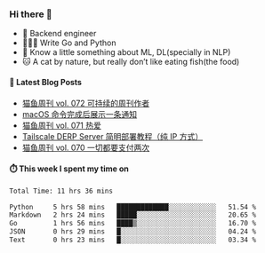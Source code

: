 ### Hi there 👋

- 🔧 Backend engineer
- 👨🏻‍💻 Write Go and Python
- 🔭 Know a little something about ML, DL(specially in NLP)
- 🐱 A cat by nature, but really don’t like eating fish(the food)

#### 📖 Latest Blog Posts
<!-- BLOG-POST-LIST:START -->
- [猫鱼周刊 vol. 072 可持续的周刊作者](https://ameow.xyz/archives/weekly-072)
- [macOS 命令完成后展示一条通知](https://ameow.xyz/archives/display-notification-after-command-finishes-macos)
- [猫鱼周刊 vol. 071 热爱](https://ameow.xyz/archives/weekly-071)
- [Tailscale DERP Server 简明部署教程（纯 IP 方式）](https://ameow.xyz/archives/tailscale-derp-server-deployment)
- [猫鱼周刊 vol. 070 一切都要支付两次](https://ameow.xyz/archives/weekly-070)
<!-- BLOG-POST-LIST:END -->

#### ⏱️ This week I spent my time on
<!--START_SECTION:waka-->

```txt
Total Time: 11 hrs 36 mins

Python     5 hrs 58 mins   █████████████░░░░░░░░░░░░   51.54 %
Markdown   2 hrs 24 mins   █████░░░░░░░░░░░░░░░░░░░░   20.65 %
Go         1 hrs 56 mins   ████▒░░░░░░░░░░░░░░░░░░░░   16.70 %
JSON       0 hrs 29 mins   █░░░░░░░░░░░░░░░░░░░░░░░░   04.24 %
Text       0 hrs 23 mins   █░░░░░░░░░░░░░░░░░░░░░░░░   03.34 %
```

<!--END_SECTION:waka-->

<!--
**LeslieLeung/LeslieLeung** is a ✨ _special_ ✨ repository because its `README.md` (this file) appears on your GitHub profile.

Here are some ideas to get you started:

- 🔭 I’m currently working on ...
- 🌱 I’m currently learning ...
- 👯 I’m looking to collaborate on ...
- 🤔 I’m looking for help with ...
- 💬 Ask me about ...
- 📫 How to reach me: ...
- 😄 Pronouns: ...
- ⚡ Fun fact: ...
-->
